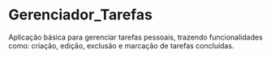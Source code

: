 # Gerenciador_Tarefas
Aplicação básica para gerenciar tarefas pessoais, trazendo funcionalidades como: criação, edição, exclusão e marcação de tarefas concluídas.
